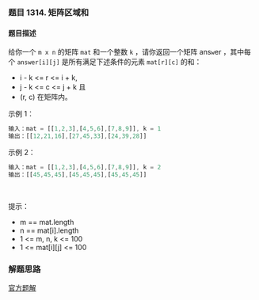 ### 题目 1314. 矩阵区域和
#### 题目描述
给你一个 `m x n` 的矩阵 `mat` 和一个整数 `k` ，请你返回一个矩阵 ans`w`er ，其中每个 `answer[i][j]` 是所有满足下述条件的元素 `mat[r][c]` 的和： 

- i - k <= r <= i + k,
- j - k <= c <= j + k 且
- (r, c) 在矩阵内。
 

示例 1：

```js
输入：mat = [[1,2,3],[4,5,6],[7,8,9]], k = 1
输出：[[12,21,16],[27,45,33],[24,39,28]]
```
示例 2：

```js
输入：mat = [[1,2,3],[4,5,6],[7,8,9]], k = 2
输出：[[45,45,45],[45,45,45],[45,45,45]]
```
 

提示：

- m == mat.length
- n == mat[i].length
- 1 <= m, n, k <= 100
- 1 <= mat[i][j] <= 100

### 解题思路
[官方题解](https://leetcode-cn.com/problems/matrix-block-sum/solution/ju-zhen-qu-yu-he-by-leetcode-solution/)